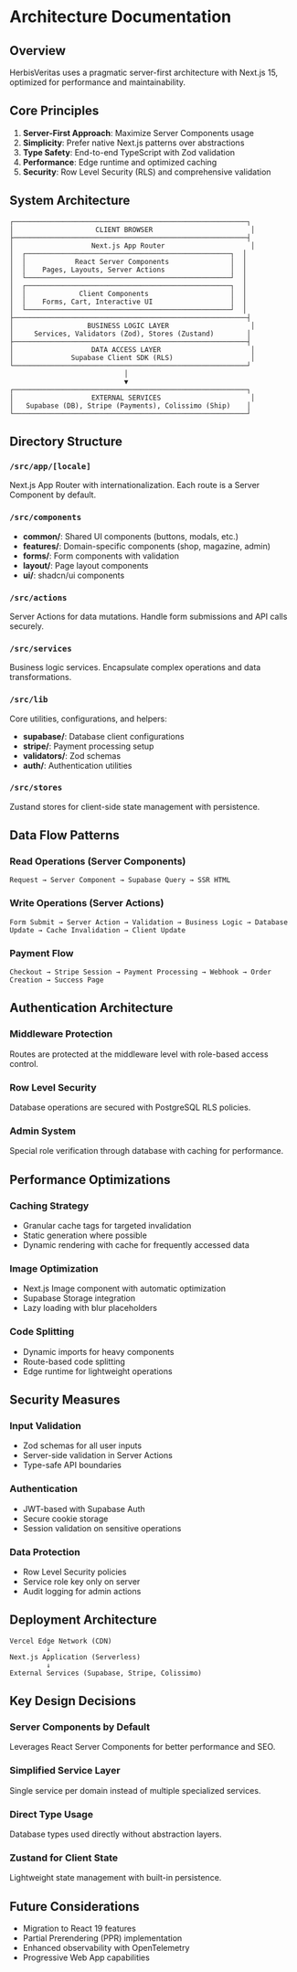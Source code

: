 # Architecture Documentation

## Overview

HerbisVeritas uses a pragmatic server-first architecture with Next.js 15, optimized for performance and maintainability.

## Core Principles

1. **Server-First Approach**: Maximize Server Components usage
2. **Simplicity**: Prefer native Next.js patterns over abstractions
3. **Type Safety**: End-to-end TypeScript with Zod validation
4. **Performance**: Edge runtime and optimized caching
5. **Security**: Row Level Security (RLS) and comprehensive validation

## System Architecture

```
┌─────────────────────────────────────────────────────────┐
│                    CLIENT BROWSER                        │
├─────────────────────────────────────────────────────────┤
│                   Next.js App Router                     │
│  ┌──────────────────────────────────────────────────┐  │
│  │            React Server Components               │  │
│  │    Pages, Layouts, Server Actions                │  │
│  └──────────────────────────────────────────────────┘  │
│  ┌──────────────────────────────────────────────────┐  │
│  │             Client Components                    │  │
│  │    Forms, Cart, Interactive UI                   │  │
│  └──────────────────────────────────────────────────┘  │
├─────────────────────────────────────────────────────────┤
│                  BUSINESS LOGIC LAYER                    │
│     Services, Validators (Zod), Stores (Zustand)        │
├─────────────────────────────────────────────────────────┤
│                   DATA ACCESS LAYER                      │
│              Supabase Client SDK (RLS)                   │
└─────────────────────────────────────────────────────────┘
                            │
                            ▼
┌─────────────────────────────────────────────────────────┐
│                   EXTERNAL SERVICES                      │
│   Supabase (DB), Stripe (Payments), Colissimo (Ship)    │
└─────────────────────────────────────────────────────────┘
```

## Directory Structure

### `/src/app/[locale]`

Next.js App Router with internationalization. Each route is a Server Component by default.

### `/src/components`

- **common/**: Shared UI components (buttons, modals, etc.)
- **features/**: Domain-specific components (shop, magazine, admin)
- **forms/**: Form components with validation
- **layout/**: Page layout components
- **ui/**: shadcn/ui components

### `/src/actions`

Server Actions for data mutations. Handle form submissions and API calls securely.

### `/src/services`

Business logic services. Encapsulate complex operations and data transformations.

### `/src/lib`

Core utilities, configurations, and helpers:

- **supabase/**: Database client configurations
- **stripe/**: Payment processing setup
- **validators/**: Zod schemas
- **auth/**: Authentication utilities

### `/src/stores`

Zustand stores for client-side state management with persistence.

## Data Flow Patterns

### Read Operations (Server Components)

```
Request → Server Component → Supabase Query → SSR HTML
```

### Write Operations (Server Actions)

```
Form Submit → Server Action → Validation → Business Logic → Database Update → Cache Invalidation → Client Update
```

### Payment Flow

```
Checkout → Stripe Session → Payment Processing → Webhook → Order Creation → Success Page
```

## Authentication Architecture

### Middleware Protection

Routes are protected at the middleware level with role-based access control.

### Row Level Security

Database operations are secured with PostgreSQL RLS policies.

### Admin System

Special role verification through database with caching for performance.

## Performance Optimizations

### Caching Strategy

- Granular cache tags for targeted invalidation
- Static generation where possible
- Dynamic rendering with cache for frequently accessed data

### Image Optimization

- Next.js Image component with automatic optimization
- Supabase Storage integration
- Lazy loading with blur placeholders

### Code Splitting

- Dynamic imports for heavy components
- Route-based code splitting
- Edge runtime for lightweight operations

## Security Measures

### Input Validation

- Zod schemas for all user inputs
- Server-side validation in Server Actions
- Type-safe API boundaries

### Authentication

- JWT-based with Supabase Auth
- Secure cookie storage
- Session validation on sensitive operations

### Data Protection

- Row Level Security policies
- Service role key only on server
- Audit logging for admin actions

## Deployment Architecture

```
Vercel Edge Network (CDN)
         ↓
Next.js Application (Serverless)
         ↓
External Services (Supabase, Stripe, Colissimo)
```

## Key Design Decisions

### Server Components by Default

Leverages React Server Components for better performance and SEO.

### Simplified Service Layer

Single service per domain instead of multiple specialized services.

### Direct Type Usage

Database types used directly without abstraction layers.

### Zustand for Client State

Lightweight state management with built-in persistence.

## Future Considerations

- Migration to React 19 features
- Partial Prerendering (PPR) implementation
- Enhanced observability with OpenTelemetry
- Progressive Web App capabilities
